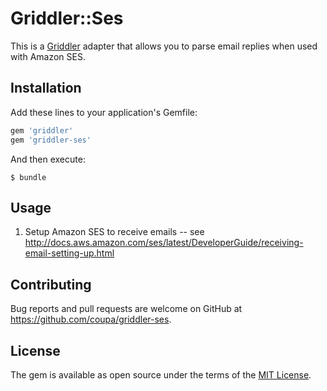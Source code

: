# Griddler::Ses

This is a [Griddler](https://github.com/thoughtbot/griddler) adapter that allows you to parse email replies when used with Amazon SES.


## Installation

Add these lines to your application's Gemfile:

```ruby
gem 'griddler'
gem 'griddler-ses'
```

And then execute:

    $ bundle


## Usage

1. Setup Amazon SES to receive emails -- see http://docs.aws.amazon.com/ses/latest/DeveloperGuide/receiving-email-setting-up.html


## Contributing

Bug reports and pull requests are welcome on GitHub at https://github.com/coupa/griddler-ses.


## License

The gem is available as open source under the terms of the [MIT License](http://opensource.org/licenses/MIT).

